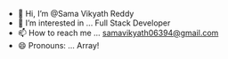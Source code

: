 - 👋 Hi, I’m @Sama Vikyath Reddy
- 👀 I’m interested in ... Full Stack Developer 
- 📫 How to reach me ... samavikyath06394@gmail.com
- 😄 Pronouns: ... Array!


<!---
VIKYATHB49/VIKYATHB49 is a ✨ special ✨ repository because its `README.md` (this file) appears on your GitHub profile.
You can click the Preview link to take a look at your changes.
--->
